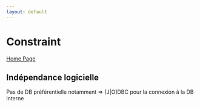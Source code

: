 ```yaml
---
layout: default
---
```


# Constraint #

[Home Page](../README.md)

## Indépendance logicielle ##
Pas de DB préférentielle notamment => [J|O]DBC pour la connexion à la DB interne
